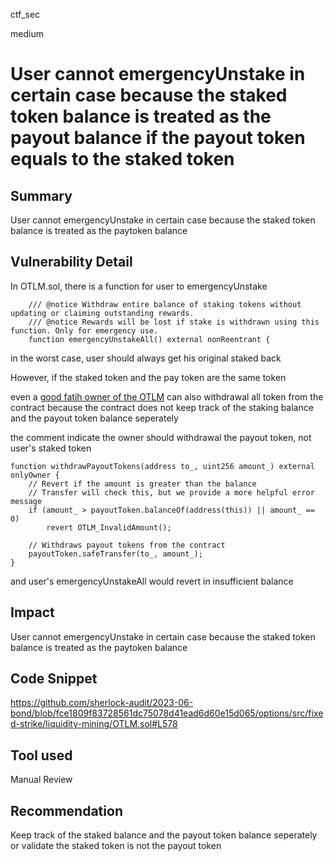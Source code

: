 ctf_sec

medium

# User cannot emergencyUnstake in certain case because the staked token balance is treated as the payout balance if the payout token equals to the staked token

## Summary

User cannot emergencyUnstake in certain case because the staked token balance is treated as the paytoken balance 

## Vulnerability Detail

In OTLM.sol, there is a function for user to emergencyUnstake

```solidity
    /// @notice Withdraw entire balance of staking tokens without updating or claiming outstanding rewards.
    /// @notice Rewards will be lost if stake is withdrawn using this function. Only for emergency use.
    function emergencyUnstakeAll() external nonReentrant {
```

in the worst case, user should always get his original staked back

However, if the staked token and the pay token are the same token

even a [good fatih owner of the OTLM](https://github.com/sherlock-audit/2023-06-bond/blob/fce1809f83728561dc75078d41ead6d60e15d065/options/src/fixed-strike/liquidity-mining/OTLM.sol#L578) can also withdrawal all token from the contract because the contract does not keep track of the staking balance and the payout token balance seperately

the comment indicate the owner should withdrawal the payout token, not user's staked token

```solidity
function withdrawPayoutTokens(address to_, uint256 amount_) external onlyOwner {
	// Revert if the amount is greater than the balance
	// Transfer will check this, but we provide a more helpful error message
	if (amount_ > payoutToken.balanceOf(address(this)) || amount_ == 0)
		revert OTLM_InvalidAmount();

	// Withdraws payout tokens from the contract
	payoutToken.safeTransfer(to_, amount_);
}
```

and user's emergencyUnstakeAll would revert in insufficient balance

## Impact

User cannot emergencyUnstake in certain case because the staked token balance is treated as the paytoken balance 

## Code Snippet

https://github.com/sherlock-audit/2023-06-bond/blob/fce1809f83728561dc75078d41ead6d60e15d065/options/src/fixed-strike/liquidity-mining/OTLM.sol#L578

## Tool used

Manual Review

## Recommendation

Keep track of the staked balance and the payout token balance seperately or validate the staked token is not the payout token